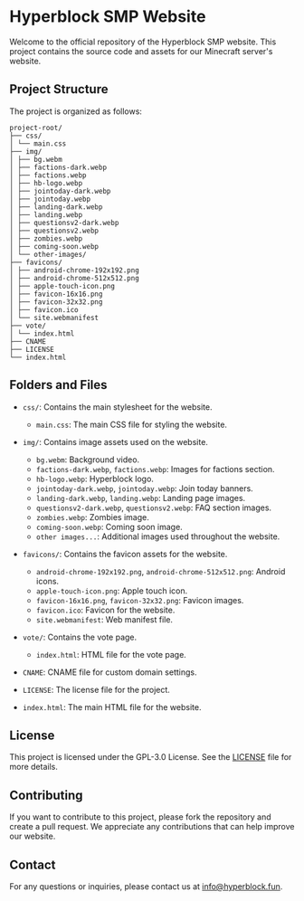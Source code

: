 # Hyperblock SMP Website

Welcome to the official repository of the Hyperblock SMP website. This project contains the source code and assets for our Minecraft server's website.

## Project Structure

The project is organized as follows:
```
project-root/
├── css/
│ └── main.css
├── img/
│ ├── bg.webm
│ ├── factions-dark.webp
│ ├── factions.webp
│ ├── hb-logo.webp
│ ├── jointoday-dark.webp
│ ├── jointoday.webp
│ ├── landing-dark.webp
│ ├── landing.webp
│ ├── questionsv2-dark.webp
│ ├── questionsv2.webp
│ ├── zombies.webp
│ ├── coming-soon.webp
│ └── other-images/
├── favicons/
│ ├── android-chrome-192x192.png
│ ├── android-chrome-512x512.png
│ ├── apple-touch-icon.png
│ ├── favicon-16x16.png
│ ├── favicon-32x32.png
│ ├── favicon.ico
│ └── site.webmanifest
├── vote/
│ └── index.html
├── CNAME
├── LICENSE
└── index.html
```

## Folders and Files

- `css/`: Contains the main stylesheet for the website.
  - `main.css`: The main CSS file for styling the website.

- `img/`: Contains image assets used on the website.
  - `bg.webm`: Background video.
  - `factions-dark.webp`, `factions.webp`: Images for factions section.
  - `hb-logo.webp`: Hyperblock logo.
  - `jointoday-dark.webp`, `jointoday.webp`: Join today banners.
  - `landing-dark.webp`, `landing.webp`: Landing page images.
  - `questionsv2-dark.webp`, `questionsv2.webp`: FAQ section images.
  - `zombies.webp`: Zombies image.
  - `coming-soon.webp`: Coming soon image.
  - `other images...`: Additional images used throughout the website.

- `favicons/`: Contains the favicon assets for the website.
  - `android-chrome-192x192.png`, `android-chrome-512x512.png`: Android icons.
  - `apple-touch-icon.png`: Apple touch icon.
  - `favicon-16x16.png`, `favicon-32x32.png`: Favicon images.
  - `favicon.ico`: Favicon for the website.
  - `site.webmanifest`: Web manifest file.

- `vote/`: Contains the vote page.
  - `index.html`: HTML file for the vote page.

- `CNAME`: CNAME file for custom domain settings.

- `LICENSE`: The license file for the project.

- `index.html`: The main HTML file for the website.

## License

This project is licensed under the GPL-3.0 License. See the [LICENSE](LICENSE) file for more details.

## Contributing

If you want to contribute to this project, please fork the repository and create a pull request. We appreciate any contributions that can help improve our website.

## Contact

For any questions or inquiries, please contact us at info@hyperblock.fun.

